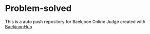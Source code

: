 # Problem-solved
This is a auto push repository for Baekjoon Online Judge created with [BaekjoonHub](https://github.com/BaekjoonHub/BaekjoonHub).
